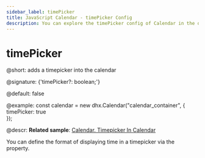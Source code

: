```yaml
---
sidebar_label: timePicker
title: JavaScript Calendar - timePicker Config 
description: You can explore the timePicker config of Calendar in the documentation of the DHTMLX JavaScript UI library. Browse developer guides and API reference, try out code examples and live demos, and download a free 30-day evaluation version of DHTMLX Suite 7.
---
```


# timePicker

@short: adds a timepicker into the calendar

@signature: {'timePicker?: boolean;'}

@default: false

@example:
const calendar = new dhx.Calendar("calendar_container", {
    timePicker: true      
});

@descr:
**Related sample**: [Calendar. Timepicker In Calendar](https://snippet.dhtmlx.com/jkbfb202)

You can define the format of displaying time in a timepicker via the [](calendar/api/calendar_timeformat_config.md) property.

[comment]: # (@relatedapi:calendar/api/calendar_timeformat_config.md)

[comment]: # (@related: calendar/how_to_start.md#initialize-calendar calendar/configuring.md#timepicker)
